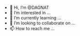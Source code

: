 - 👋 Hi, I’m @DAGNAT
- 👀 I’m interested in ...
- 🌱 I’m currently learning ...
- 💞️ I’m looking to collaborate on ...
- 📫 How to reach me ...

<!---
DAGNAT/DAGNAT is a ✨ special ✨ repository because its `README.md` (this file) appears on your GitHub profile.
You can click the Preview link to take a look at your changes.
--->
